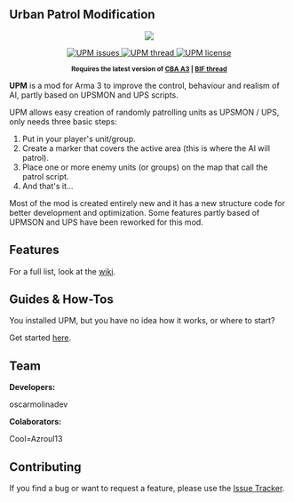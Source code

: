 ## Urban Patrol Modification
 
<p align="center">
  <img src="http://i.imgur.com/wmKMuNl.png" />
</p>
<p align="center">
    <a href="https://github.com/upmod/UPM/issues/">
        <img src="https://img.shields.io/github/issues/upmod/UPM.svg" alt="UPM issues">
    </a>
    <a href="http://forums.bistudio.com/showthread.php?181348-WIP-Urban-Patrol-Modification">
        <img src="https://img.shields.io/badge/BIF-Thread-lightgrey.svg" alt="UPM thread">
    </a>
    <a href="http://creativecommons.org/licenses/by-nc-nd/4.0/">
        <img src="https://img.shields.io/badge/license-CC%20BY--NC--ND%204.0-blue.svg" alt="UPM license">
    </a>
</p>
<p align="center"><sup><strong>Requires the latest version of <a href="http://www.armaholic.com/page.php?id=18767">CBA A3</a> | <a href="http://forums.bistudio.com/showthread.php?181348-WIP-Urban-Patrol-Modification">BIF thread</a></strong></sup></p>

**UPM** is a mod for Arma 3 to improve the control, behaviour and realism of AI, partly based on UPSMON and UPS scripts.

UPM allows easy creation of randomly patrolling units as UPSMON / UPS, only needs three basic steps: 

<ol>
<li>Put in your player's unit/group.</li>
<li>Create a marker that covers the active area (this is where the AI will patrol).</li>
<li>Place one or more enemy units (or groups) on the map that call the patrol script.</li>
<li>And that's it...</li>
</ol>

Most of the mod is created entirely new and it has a new structure code for better development and optimization. Some features partly based of UPMSON and UPS have been reworked for this mod.

## Features

For a full list, look at the [wiki](https://github.com/oscarmolinadev/UPM/wiki).

## Guides & How-Tos

You installed UPM, but you have no idea how it works, or where to start?

Get started [here](https://github.com/oscarmolinadev/UPM/wiki/Getting-Started).

## Team

<b>Developers:</b> 

oscarmolinadev

<b>Colaborators:</b>

Cool=Azroul13

## Contributing

If you find a bug or want to request a feature, please use the [Issue Tracker](https://github.com/oscarmolinadev/UPM/issues).
